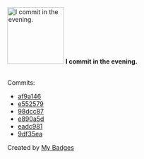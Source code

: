 <img src="https://my-badges.github.io/my-badges/evening-commits.png" alt="I commit in the evening." title="I commit in the evening." width="128">
<strong>I commit in the evening.</strong>
<br><br>

Commits:

- <a href="https://github.com/VatsalSy/VatsalSy/commit/af9a146193f732e57e2f803f6f534286f08da750">af9a146</a>
- <a href="https://github.com/VatsalSy/VatsalSy/commit/e5525791f6df2c6814fce1aef28eafb9ab876ac2">e552579</a>
- <a href="https://github.com/VatsalSy/VatsalSy/commit/98dcc87b98d7775bcf90ca887e62990ebcab0ce6">98dcc87</a>
- <a href="https://github.com/VatsalSy/VatsalSy/commit/e890a5d1c1eec7fbd852373c88a951ff872e51df">e890a5d</a>
- <a href="https://github.com/VatsalSy/VatsalSy/commit/eadc98149ff00fdef718d515161bf131008e545a">eadc981</a>
- <a href="https://github.com/VatsalSy/VatsalSy/commit/9df35eaa9721df12c4cb37ca1cc4b76fab45d187">9df35ea</a>


Created by <a href="https://github.com/my-badges/my-badges">My Badges</a>